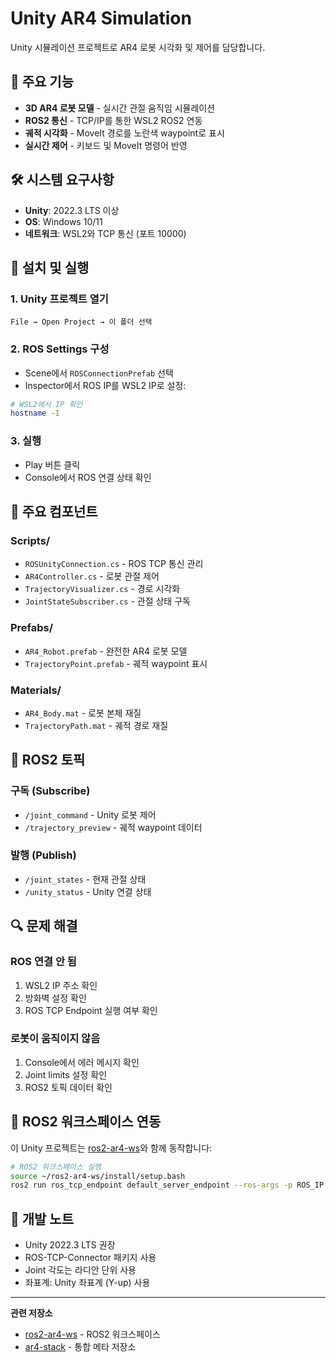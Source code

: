 # Unity AR4 Simulation

Unity 시뮬레이션 프로젝트로 AR4 로봇 시각화 및 제어를 담당합니다.

## 🎯 주요 기능

- **3D AR4 로봇 모델** - 실시간 관절 움직임 시뮬레이션
- **ROS2 통신** - TCP/IP를 통한 WSL2 ROS2 연동  
- **궤적 시각화** - MoveIt 경로를 노란색 waypoint로 표시
- **실시간 제어** - 키보드 및 MoveIt 명령어 반영

## 🛠️ 시스템 요구사항

- **Unity**: 2022.3 LTS 이상
- **OS**: Windows 10/11
- **네트워크**: WSL2와 TCP 통신 (포트 10000)

## 🚀 설치 및 실행

### 1. Unity 프로젝트 열기
```
File → Open Project → 이 폴더 선택
```

### 2. ROS Settings 구성
- Scene에서 `ROSConnectionPrefab` 선택
- Inspector에서 ROS IP를 WSL2 IP로 설정:
```bash
# WSL2에서 IP 확인
hostname -I
```

### 3. 실행
- Play 버튼 클릭
- Console에서 ROS 연결 상태 확인

## 🔧 주요 컴포넌트

### Scripts/
- `ROSUnityConnection.cs` - ROS TCP 통신 관리
- `AR4Controller.cs` - 로봇 관절 제어
- `TrajectoryVisualizer.cs` - 경로 시각화
- `JointStateSubscriber.cs` - 관절 상태 구독

### Prefabs/
- `AR4_Robot.prefab` - 완전한 AR4 로봇 모델
- `TrajectoryPoint.prefab` - 궤적 waypoint 표시

### Materials/
- `AR4_Body.mat` - 로봇 본체 재질
- `TrajectoryPath.mat` - 궤적 경로 재질

## 📡 ROS2 토픽

### 구독 (Subscribe)
- `/joint_command` - Unity 로봇 제어
- `/trajectory_preview` - 궤적 waypoint 데이터

### 발행 (Publish)  
- `/joint_states` - 현재 관절 상태
- `/unity_status` - Unity 연결 상태

## 🔍 문제 해결

### ROS 연결 안 됨
1. WSL2 IP 주소 확인
2. 방화벽 설정 확인
3. ROS TCP Endpoint 실행 여부 확인

### 로봇이 움직이지 않음
1. Console에서 에러 메시지 확인
2. Joint limits 설정 확인
3. ROS2 토픽 데이터 확인

## 🤝 ROS2 워크스페이스 연동

이 Unity 프로젝트는 [ros2-ar4-ws](https://github.com/kwangchae/ros2-ar4-ws)와 함께 동작합니다:

```bash
# ROS2 워크스페이스 실행
source ~/ros2-ar4-ws/install/setup.bash
ros2 run ros_tcp_endpoint default_server_endpoint --ros-args -p ROS_IP:=0.0.0.0
```

## 📝 개발 노트

- Unity 2022.3 LTS 권장
- ROS-TCP-Connector 패키지 사용
- Joint 각도는 라디안 단위 사용
- 좌표계: Unity 좌표계 (Y-up) 사용

---

**관련 저장소**
- [ros2-ar4-ws](https://github.com/kwangchae/ros2-ar4-ws) - ROS2 워크스페이스
- [ar4-stack](https://github.com/kwangchae/ar4-stack) - 통합 메타 저장소
